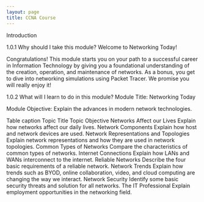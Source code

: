 ```yaml
---
layout: page
title: CCNA Course
---
```


Introduction

1.0.1
Why should I take this module?
Welcome to Networking Today!

Congratulations! This module starts you on your path to a successful career in Information Technology by giving you a foundational understanding of the creation, operation, and maintenance of networks. As a bonus, you get to dive into networking simulations using Packet Tracer. We promise you will really enjoy it!


1.0.2
What will I learn to do in this module?
Module Title: Networking Today

Module Objective: Explain the advances in modern network technologies.

Table caption
Topic Title	Topic Objective
Networks Affect our Lives	Explain how networks affect our daily lives.
Network Components	Explain how host and network devices are used.
Network Representations and Topologies	Explain network representations and how they are used in network topologies.
Common Types of Networks	Compare the characteristics of common types of networks.
Internet Connections	Explain how LANs and WANs interconnect to the internet.
Reliable Networks	Describe the four basic requirements of a reliable network.
Network Trends	Explain how trends such as BYOD, online collaboration, video, and cloud computing are changing the way we interact.
Network Security	Identify some basic security threats and solution for all networks.
The IT Professional	Explain employment opportunities in the networking field.
